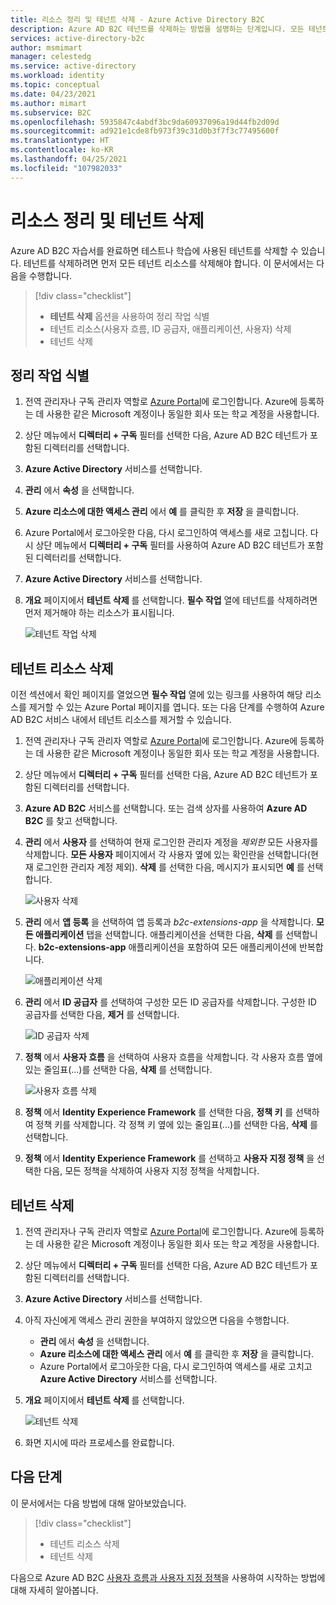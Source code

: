 ```yaml
---
title: 리소스 정리 및 테넌트 삭제 - Azure Active Directory B2C
description: Azure AD B2C 테넌트를 삭제하는 방법을 설명하는 단계입니다. 모든 테넌트 리소스를 삭제한 다음, 테넌트를 삭제하는 방법을 알아봅니다.
services: active-directory-b2c
author: msmimart
manager: celestedg
ms.service: active-directory
ms.workload: identity
ms.topic: conceptual
ms.date: 04/23/2021
ms.author: mimart
ms.subservice: B2C
ms.openlocfilehash: 5935847c4abdf3bc9da60937096a19d44fb2d09d
ms.sourcegitcommit: ad921e1cde8fb973f39c31d0b3f7f3c77495600f
ms.translationtype: HT
ms.contentlocale: ko-KR
ms.lasthandoff: 04/25/2021
ms.locfileid: "107982033"
---
```

# <a name="clean-up-resources-and-delete-the-tenant"></a>리소스 정리 및 테넌트 삭제

Azure AD B2C 자습서를 완료하면 테스트나 학습에 사용된 테넌트를 삭제할 수 있습니다. 테넌트를 삭제하려면 먼저 모든 테넌트 리소스를 삭제해야 합니다. 이 문서에서는 다음을 수행합니다.

> [!div class="checklist"]
> * **테넌트 삭제** 옵션을 사용하여 정리 작업 식별
> * 테넌트 리소스(사용자 흐름, ID 공급자, 애플리케이션, 사용자) 삭제
> * 테넌트 삭제

## <a name="identify-cleanup-tasks"></a>정리 작업 식별

1. 전역 관리자나 구독 관리자 역할로 [Azure Portal](https://portal.azure.com/)에 로그인합니다. Azure에 등록하는 데 사용한 같은 Microsoft 계정이나 동일한 회사 또는 학교 계정을 사용합니다.

2. 상단 메뉴에서 **디렉터리 + 구독** 필터를 선택한 다음, Azure AD B2C 테넌트가 포함된 디렉터리를 선택합니다.

3. **Azure Active Directory** 서비스를 선택합니다.

4. **관리** 에서 **속성** 을 선택합니다.

5. **Azure 리소스에 대한 액세스 관리** 에서 **예** 를 클릭한 후 **저장** 을 클릭합니다.

6. Azure Portal에서 로그아웃한 다음, 다시 로그인하여 액세스를 새로 고칩니다. 다시 상단 메뉴에서 **디렉터리 + 구독** 필터를 사용하여 Azure AD B2C 테넌트가 포함된 디렉터리를 선택합니다.

7. **Azure Active Directory** 서비스를 선택합니다.

8. **개요** 페이지에서 **테넌트 삭제** 를 선택합니다. **필수 작업** 열에 테넌트를 삭제하려면 먼저 제거해야 하는 리소스가 표시됩니다.

   ![테넌트 작업 삭제](media/tutorial-delete-tenant/delete-tenant-tasks.png)

## <a name="delete-tenant-resources"></a>테넌트 리소스 삭제

이전 섹션에서 확인 페이지를 열었으면 **필수 작업** 열에 있는 링크를 사용하여 해당 리소스를 제거할 수 있는 Azure Portal 페이지를 엽니다. 또는 다음 단계를 수행하여 Azure AD B2C 서비스 내에서 테넌트 리소스를 제거할 수 있습니다.

1. 전역 관리자나 구독 관리자 역할로 [Azure Portal](https://portal.azure.com/)에 로그인합니다. Azure에 등록하는 데 사용한 같은 Microsoft 계정이나 동일한 회사 또는 학교 계정을 사용합니다.

2. 상단 메뉴에서 **디렉터리 + 구독** 필터를 선택한 다음, Azure AD B2C 테넌트가 포함된 디렉터리를 선택합니다.

3. **Azure AD B2C** 서비스를 선택합니다. 또는 검색 상자를 사용하여 **Azure AD B2C** 를 찾고 선택합니다.

4. **관리** 에서 **사용자** 를 선택하여 현재 로그인한 관리자 계정을 *제외한* 모든 사용자를 삭제합니다. **모든 사용자** 페이지에서 각 사용자 옆에 있는 확인란을 선택합니다(현재 로그인한 관리자 계정 제외). **삭제** 를 선택한 다음, 메시지가 표시되면 **예** 를 선택합니다.

   ![사용자 삭제](media/tutorial-delete-tenant/delete-users.png)
   
5. **관리** 에서 **앱 등록** 을 선택하여 앱 등록과 *b2c-extensions-app* 을 삭제합니다. **모든 애플리케이션** 탭을 선택합니다. 애플리케이션을 선택한 다음, **삭제** 를 선택합니다. **b2c-extensions-app** 애플리케이션을 포함하여 모든 애플리케이션에 반복합니다.

   ![애플리케이션 삭제](media/tutorial-delete-tenant/delete-applications.png)

6. **관리** 에서 **ID 공급자** 를 선택하여 구성한 모든 ID 공급자를 삭제합니다. 구성한 ID 공급자를 선택한 다음, **제거** 를 선택합니다.

   ![ID 공급자 삭제](media/tutorial-delete-tenant/identity-providers.png)

8. **정책** 에서 **사용자 흐름** 을 선택하여 사용자 흐름을 삭제합니다. 각 사용자 흐름 옆에 있는 줄임표(...)를 선택한 다음, **삭제** 를 선택합니다.

   ![사용자 흐름 삭제](media/tutorial-delete-tenant/user-flow.png)

9. **정책** 에서 **Identity Experience Framework** 를 선택한 다음, **정책 키** 를 선택하여 정책 키를 삭제합니다. 각 정책 키 옆에 있는 줄임표(...)를 선택한 다음, **삭제** 를 선택합니다.

10. **정책** 에서 **Identity Experience Framework** 를 선택하고 **사용자 지정 정책** 을 선택한 다음, 모든 정책을 삭제하여 사용자 지정 정책을 삭제합니다.

## <a name="delete-the-tenant"></a>테넌트 삭제

1. 전역 관리자나 구독 관리자 역할로 [Azure Portal](https://portal.azure.com/)에 로그인합니다. Azure에 등록하는 데 사용한 같은 Microsoft 계정이나 동일한 회사 또는 학교 계정을 사용합니다.

2. 상단 메뉴에서 **디렉터리 + 구독** 필터를 선택한 다음, Azure AD B2C 테넌트가 포함된 디렉터리를 선택합니다.

3. **Azure Active Directory** 서비스를 선택합니다.

4. 아직 자신에게 액세스 관리 권한을 부여하지 않았으면 다음을 수행합니다.

   * **관리** 에서 **속성** 을 선택합니다.
   * **Azure 리소스에 대한 액세스 관리** 에서 **예** 를 클릭한 후 **저장** 을 클릭합니다.
   * Azure Portal에서 로그아웃한 다음, 다시 로그인하여 액세스를 새로 고치고 **Azure Active Directory** 서비스를 선택합니다.

5. **개요** 페이지에서 **테넌트 삭제** 를 선택합니다.

   ![테넌트 삭제](media/tutorial-delete-tenant/delete-tenant.png)

6. 화면 지시에 따라 프로세스를 완료합니다.

## <a name="next-steps"></a>다음 단계

이 문서에서는 다음 방법에 대해 알아보았습니다.

> [!div class="checklist"]
> * 테넌트 리소스 삭제
> * 테넌트 삭제

다음으로 Azure AD B2C [사용자 흐름과 사용자 지정 정책](user-flow-overview.md)을 사용하여 시작하는 방법에 대해 자세히 알아봅니다.
